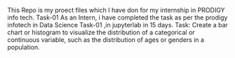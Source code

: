 This Repo is my proect files which I have don for my internship in PRODIGY info tech.
Task-01 As an Intern, i have completed the task as per the prodigy infotech in Data Science Task-01 ,in jupyterlab in 15 days. Task: Create a bar chart or histogram to visualize the distribution of a categorical or continuous variable, such as the distribution of ages or genders in a population.
